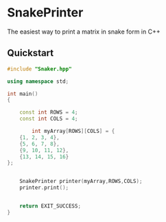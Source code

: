 # SnakePrinter
The easiest way to print a matrix in snake form in C++

## Quickstart
```c++
#include "Snaker.hpp"

using namespace std;

int main()
{

	const int ROWS = 4;
	const int COLS = 4;

		int myArray[ROWS][COLS] = {
	{1, 2, 3, 4},
	{5, 6, 7, 8},
	{9, 10, 11, 12},
	{13, 14, 15, 16}
};


	SnakePrinter printer(myArray,ROWS,COLS);
	printer.print();


	return EXIT_SUCCESS;
}
```
